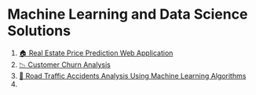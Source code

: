 # Machine Learning and Data Science Solutions 

1. [🏠 Real Estate Price Prediction Web Application](https://github.com/abijithpandath/Projects/tree/main/Real%20Estate%20Price%20Prediction%20Web%20Application)
2. [📉 Customer Churn Analysis](https://github.com/abijithpandath/Projects/tree/main/Machine%20Learning%20Approaches%20to%20Customer%20Churn%20Prediction)
3. [🚦 Road Traffic Accidents Analysis Using Machine Learning Algorithms](https://github.com/abijithpandath/Projects/tree/main/Road%20Traffic%20Accident)
4. 


